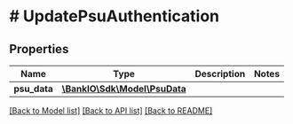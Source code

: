 # # UpdatePsuAuthentication

## Properties

Name | Type | Description | Notes
------------ | ------------- | ------------- | -------------
**psu_data** | [**\BankIO\Sdk\Model\PsuData**](PsuData.md) |  | 

[[Back to Model list]](../../README.md#documentation-for-models) [[Back to API list]](../../README.md#documentation-for-api-endpoints) [[Back to README]](../../README.md)


